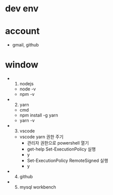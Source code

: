 # dev env

# account 
- gmail, github

# window 
- 1. nodejs 
  - node -v 
  - npm -v 
   
- 2. yarn 
  - cmd 
  - npm install -g yarn 
  - yarn -v 
  
- 3. vscode
  - vscode yarn 권한 주기 
    - 관리자 권한으로 powershell 열기 
    - get-help Set-ExecutionPolicy 실행
    - y
    - Set-ExecutionPolicy RemoteSigned 실행 
    - y
   
- 4. github 

- 5. mysql workbench 
